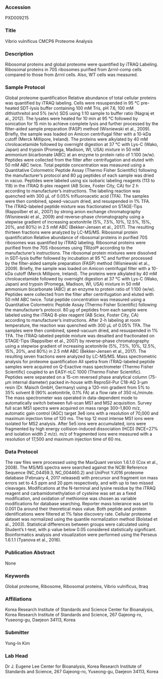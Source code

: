 ### Accession
PXD009215

### Title
Vibrio vulnificus CMCP6 Proteome Analysis

### Description
Ribosomal proteins and global proteome were quantified by iTRAQ Labeling. Ribosomal proteins in 70S ribosomes purified from ΔrrnI-comp cells compared to those from ΔrrnI cells. Also, WT cells was measured.

### Sample Protocol
Global proteome quantification Relative abundance of total cellular proteins was quantified by iTRAQ labeling. Cells were resuspended in 95 °C pre-heated SDT-lysis buffer containing 100 mM Tris, pH 7.6, 100 mM dithiothreitol and 5% (w/v) SDS using 1:10 sample to buffer ratio (Nagraj et al., 2012). The lysates were heated for 10 min at 95 °C followed by sonication for 15 min to achieve complete lysis and further processed by the filter-aided sample preparation (FASP) method (Wisniewski et al., 2009). Briefly, the sample was loaded on Amicon centrifugal filter with a 10-kDa cutoff (Merck Millipore, Ireland). The proteins were alkylated by 40 mM chroloacetamide followed by overnight digestion at 37 °C with Lys-C (Wako, Japan) and trypsin (Promega, Madison, WI, USA) mixture in 50 mM ammonium bicarbonate (ABC) at an enzyme to protein ratio of 1:100 (w/w). Peptides were collected from the filter after centrifugation and eluted with 50 mM ABC twice. Total peptide concentration was measured using a Quantitative Colormetric Peptide Assay (Thermo Fisher Scientific) following the manufacturer’s protocol and 80 μg peptides of each sample was dried in vacuo. Peptides were labeled using six isobaric labeling reagents (113 to 118) in the iTRAQ 8-plex reagent (AB Sciex, Foster City, CA) for 2 h according to manufacturer’s instructions. The labeling reaction was quenched with 300 μL of 0.05% trifluoroacetic acid (TFA). The samples were then combined, speed-vacuum dried, and resuspended in 1% TFA. The iTRAQ-labeled peptide mixture was fractionated on STAGE-Tips (Rappsilber et al., 2007) by strong anion exchange chromatography (Wisniewski et al., 2009) and reverse-phase chromatography using a stepwise gradient of increasing acetonitrile (5%, 7.5%, 10%, 12.5%, 15%, 20%, and 80%) in 2.5 mM ABC (Bekker-Jensen et al., 2017). The resulting thirteen fractions were analyzed by LC-MS/MS.  Ribosomal protein quantification Relative abundance of ribosomal proteins in purified 70S ribosomes was quantified by iTRAQ labeling. Ribosomal proteins were purified from the 70S ribosomes using TRIzol® according to the manufacturer’s instructions. The ribosomal protein mixtures were dissolved in SDT-lysis buffer followed by incubation at 95 °C and further processed by the filter-aided sample preparation (FASP) method (Wisniewski et al., 2009). Briefly, the sample was loaded on Amicon centrifugal filter with a 10-kDa cutoff (Merck Millipore, Ireland). The proteins were alkylated by 40 mM chroloacetamide followed by overnight digestion at 37 °C with Lys-C (Wako, Japan) and trypsin (Promega, Madison, WI, USA) mixture in 50 mM ammonium bicarbonate (ABC) at an enzyme to protein ratio of 1:100 (w/w). Peptides were collected from the filter after centrifugation and eluted with 50 mM ABC twice. Total peptide concentration was measured using a Quantitative Colormetric Peptide Assay (Thermo Fisher Scientific) following the manufacturer’s protocol. 80 μg of peptides from each sample were labeled using the iTRAQ 8-plex reagent (AB Sciex, Foster City, CA) according to manufacturer’s instructions. After 2-h labeling at room temperature, the reaction was quenched with 300 μL of 0.05% TFA. The samples were then combined, speed-vacuum dried, and resuspended in 1% TFA. The iTRAQ-labeled peptide mixture was desalted and fractionated on STAGE-Tips (Rappsilber et al., 2007) by reverse-phase chromatography using a stepwise gradient of increasing acetonitrile (5%, 7.5%, 10%, 12.5%, 15%, 20%, and 80%) in 2.5 mM ABC (Bekker-Jensen et al., 2017). The resulting seven fractions were analyzed by LC-MS/MS.  Mass spectrometric analysis for proteome quantification All spetra from iTRAQ-labeled peptide samples were acquired on Q-Exactive mass spectrometer (Thermo Fisher Scientific) coupled to an EASY-nLC 1000 (Thermo Fisher Scientific). Peptides were separated on a 15-cm reversed phase analytical column (75-μm internal diameter) packed in-house with ReproSil-Pur C18-AQ 3-μm resin (Dr. Maisch GmbH, Germany) using a 120-min gradient from 5% to 35% solvent B (90% acetonitrile, 0.1% FA) at a flow rate of 350 nL/minute. The mass spectrometer was operated in data-dependent mode to automatically switch between full-scan MS1 and MS2 acquisition. Survey full scan MS1 spectra were acquired on mass range 300–1,800 m/z, automatic gain control (AGC) target 3e6 ions with a resolution of 70,000 and maximum injection time of 120 ms. The top 12 most intense MS1 ions were isolated for MS2 analysis. After 5e5 ions were accumulated, ions were fragmented by high energy collision-induced dissociation (HCD) (NCE=27% and isolation width 2 m/z). m/z of fragmented ions were measured with a resolution of 17,500 and maximum injection time of 60 ms.

### Data Protocol
The raw files were processed using the MaxQuant version 1.6.1.0 (Cox et al., 2008). The MS/MS spectra were searched against the NCBI Reference Sequence (NC_04459.3, NC_004460.2) and UniProt YJ016 proteome database (February 4, 2017 released) with precursor and fragment ion mass errors set to 4.5 ppm and 20 ppm respectively, and with up to two missed cleavages. Modifications at the N-terminal and lysine residue by the iTRAQ reagent and carbamidomethylation of cysteine was set as a fixed modification, and oxidation of methionine was chosen as variable modifications for database searching. Reporter mass tolerance was set to 0.001 Da around their theoretical mass value. Both peptide and protein identifications were filtered at 1% false discovery rate. Cellular proteome dataset was normalized using the quantile normalization method (Bolstad et al., 2003). Statistical differences between groups were calculated using Student’s t-test, with p value below 0.05 considered statistically significant. Bioinformatics analysis and visualization were performed using the Perseus 1.6.1.1 (Tyanova et al., 2016).

### Publication Abstract
None

### Keywords
Global proteome, Ribosome, Ribosomal proteins, Vibrio vulnificus, Itraq

### Affiliations
Korea Research Institute of Standards and Science
Center for Bioanalysis, Korea Research Institute of Standards and Science, 267 Gajeong-ro, Yuseong-gu, Daejeon 34113, Korea

### Submitter
Yong-In Kim

### Lab Head
Dr J. Eugene Lee
Center for Bioanalysis, Korea Research Institute of Standards and Science, 267 Gajeong-ro, Yuseong-gu, Daejeon 34113, Korea


